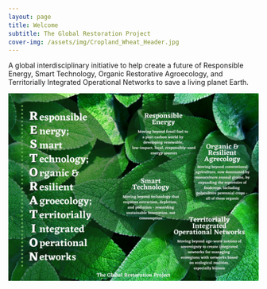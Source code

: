 ```yaml
---
layout: page
title: Welcome
subtitle: The Global Restoration Project
cover-img: /assets/img/Cropland_Wheat_Header.jpg
---
```



A global interdisciplinary initiative to help create a future of Responsible Energy, Smart Technology, Organic Restorative Agroecology, and Territorially Integrated Operational Networks to save a living planet Earth.

![test](/assets/img/Restoration_Homepage_Acronym.jpg)
